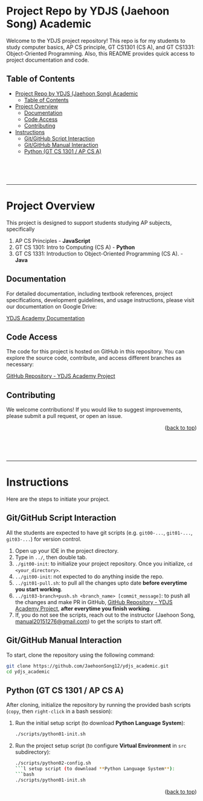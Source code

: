 <!-- 
 @requires
 1. VSCode extension: Markdown Preview Enhanced
 2. Shortcut: 'Ctrl' + 'Shift' + 'V'
 3. Split: Drag to right (->)

 @requires
 1. VSCode extension: Markdown All in One
 2. `File` > `Preferences` > `Keyboard Shortcuts`
 3. toggle code span > `Ctrl + '`
 4. toggle code block > `Ctrl + Shift + '`

 @usage
 1. End of Proof (Q.E.D.): <div style="text-align: right;">&#11035;</div>
 2. End of Each Section: 

     <br /><br /><br />

     ---



     <p align="right">(<a href="#readme-top">back to top</a>)</p>
     

 3. ![image_title_](images/imagefile.png)
 4. [url_title](URL)
 -->
<!-- Anchor Tag (Object) for "back to top" -->
<a id="readme-top"></a> 



# Project Repo by YDJS (Jaehoon Song) Academic
Welcome to the YDJS project repository! This repo is for my students to study computer basics, AP CS principle, GT CS1301 (CS A), and GT CS1331: Object-Oriented Programming. Also, this README provides quick access to project documentation and code.



## Table of Contents
- [Project Repo by YDJS (Jaehoon Song) Academic](#project-repo-by-ydjs-jaehoon-song-academic)
  - [Table of Contents](#table-of-contents)
- [Project Overview](#project-overview)
  - [Documentation](#documentation)
  - [Code Access](#code-access)
  - [Contributing](#contributing)
- [Instructions](#instructions)
  - [Git/GitHub Script Interaction](#gitgithub-script-interaction)
  - [Git/GitHub Manual Interaction](#gitgithub-manual-interaction)
  - [Python (GT CS 1301 / AP CS A)](#python-gt-cs-1301--ap-cs-a)













<br /><br /><br />

---

# Project Overview
This project is designed to support students studying AP subjects, specifically 
1. AP CS Principles - **JavaScript**
2. GT CS 1301: Intro to Computing (CS A) - **Python**
3. GT CS 1331: Introduction to Object-Oriented Programming (CS A). - **Java**


## Documentation

For detailed documentation, including textbook references, project specifications, development guidelines, and usage instructions, please visit our documentation on Google Drive:

[YDJS Academy Documentation](https://drive.google.com/drive/folders/1quzaFGCofImVVMIplGbBr-Biqa3eWYgq?usp=drive_link)

## Code Access

The code for this project is hosted on GitHub in this repository. You can explore the source code, contribute, and access different branches as necessary:

[GitHub Repository - YDJS Academy Project](https://github.com/JaehoonSong12/ydjs_academic)

## Contributing

We welcome contributions! If you would like to suggest improvements, please submit a pull request, or open an issue.


<p align="right">(<a href="#readme-top">back to top</a>)</p>










<br /><br /><br />

---

# Instructions
Here are the steps to initiate your project.

## Git/GitHub Script Interaction
All the students are expected to have git scripts (e.g. `git00-...`, `git01-...`, `git03-...`) for version control. 
1. Open up your IDE in the project directory.
2. Type in `../`, then double tab.
3. `./git00-init`: to initialize your project repository. Once you initialize, `cd <your_directory>`.
4. `../git00-init`: not expected to do anything inside the repo.
5. `../git01-pull.sh`: to pull all the changes upto date **before everytime you start working**.
6. `../git03-branch+push.sh <branch_name> [commit_message]`: to push all the changes and make PR in GitHub, [GitHub Repository - YDJS Academy Project](https://github.com/JaehoonSong12/ydjs_academic), **after everytime you finish working**.
7. If, you do not see the scripts, reach out to the instructor (Jaehoon Song, manual20151276@gmail.com) to get the scripts to start off.



## Git/GitHub Manual Interaction
To start, clone the repository using the following command:
```bash
git clone https://github.com/JaehoonSong12/ydjs_academic.git
cd ydjs_academic
```

## Python (GT CS 1301 / AP CS A)
After cloning, initialize the repository by running the provided bash scripts (`copy`, then `right-click` in a bash session):
1. Run the initial setup script (to download **Python Language System**):
   ```bash
   ./scripts/python01-init.sh
   ```
2. Run the project setup script (to configure **Virtual Environment** in `src` subdirectory):
   ```bash
   ./scripts/python02-config.sh
   ```l setup script (to download **Python Language System**):
   ```bash
   ./scripts/python01-init.sh
   ```


<p align="right">(<a href="#readme-top">back to top</a>)</p>
